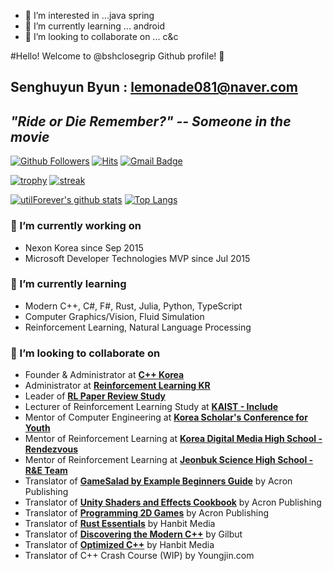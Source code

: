 - 👀 I’m interested in ...java spring
- 🌱 I’m currently learning ... android
- 💞️ I’m looking to collaborate on ... c&c

<!---
bshclosegrip/bshclosegrip is a ✨ special ✨ repository because its `README.md` (this file) appears on your GitHub profile.
You can click the Preview link to take a look at your changes.
--->

#Hello! Welcome to @bshclosegrip Github profile! 💞️

## Senghuyun Byun : lemonade081@naver.com

## ***"Ride or Die Remember?" -- Someone in the movie***

[![Github Followers](https://img.shields.io/github/followers/bshclosegrip?color=06d6a0&label=Github%20Followers&style=for-the-badge)](https://github.com/bshclosegrip?tab=followers)
[![Hits](https://hits.seeyoufarm.com/api/count/incr/badge.svg?url=https%3A%2F%2Fgithub.com%2FutilForever)](https://github.com/bshclosegrip)
[![Gmail Badge](https://img.shields.io/badge/-Gmail-d14836?style=flat-square&logo=Gmail&logoColor=white&link=mailto:crushonu8@gmail.com)](mailto:crushonu8@gmail.com)

[![trophy](https://github-profile-trophy.vercel.app/?username=bshclosegrip&theme=chalk&row=2&column=4)](https://github.com/ryo-ma/github-profile-trophy)
[![streak](https://github-readme-streak-stats.herokuapp.com/?user=bshclosegrip&theme=calm)](https://github.com/bshclosegrip)

[![utilForever's github stats](https://github-readme-stats.vercel.app/api?username=utilForever&show_icons=true&theme=dracula)](https://github.com/utilForever)
[![Top Langs](https://github-readme-stats.vercel.app/api/top-langs/?username=utilForever&layout=compact&langs_count=8&theme=dracula)](https://github.com/utilForever)

### 🔭 I’m currently working on
- Nexon Korea since Sep 2015
- Microsoft Developer Technologies MVP since Jul 2015

### 🌱 I’m currently learning
- Modern C++, C#, F#, Rust, Julia, Python, TypeScript
- Computer Graphics/Vision, Fluid Simulation
- Reinforcement Learning, Natural Language Processing

### 👯 I’m looking to collaborate on
- Founder & Administrator at [**C++ Korea**](https://www.facebook.com/groups/cppkorea)
- Administrator at [**Reinforcement Learning KR**](https://www.facebook.com/groups/ReinforcementLearningKR)
- Leader of [**RL Paper Review Study**](https://github.com/utilForever/rl-paper-study)
- Lecturer of Reinforcement Learning Study at [**KAIST - Include**](https://www.facebook.com/kaistinclude)
- Mentor of Computer Engineering at [**Korea Scholar's Conference for Youth**](https://www.kscy.kr)
- Mentor of Reinforcement Learning at [**Korea Digital Media High School - Rendezvous**](https://www.facebook.com/Rendezvousindimigo)
- Mentor of Reinforcement Learning at [**Jeonbuk Science High School - R&E Team**](https://school.jbedu.kr/ejbs)
- Translator of [**GameSalad by Example Beginners Guide**](http://www.yes24.com/Product/Goods/9263326) by Acron Publishing
- Translator of [**Unity Shaders and Effects Cookbook**](http://www.yes24.com/Product/Goods/12743286) by Acron Publishing
- Translator of [**Programming 2D Games**](http://www.yes24.com/Product/Goods/15280744) by Acron Publishing
- Translator of [**Rust Essentials**](https://www.hanbit.co.kr/store/books/look.php?p_code=E2088508957) by Hanbit Media
- Translator of [**Discovering the Modern C++**](http://www.yes24.com/Product/Goods/57615943) by Gilbut
- Translator of [**Optimized C++**](http://www.yes24.com/Product/Goods/74971458) by Hanbit Media
- Translator of C++ Crash Course (WIP) by Youngjin.com

